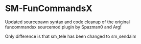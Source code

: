 # SM-FunCommandsX
Updated sourcepawn syntax and code cleanup of the original funcommandsx sourcemod plugin by Spazman0 and Arg!

Only difference is that sm_tele has been changed to sm_sendaim
